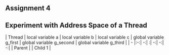 ## Assignment 4
## Experiment with Address Space of a Thread

| Thread       | local variable a           | local variable b | local variable c | global variable g_first | global variable g_second | global variable g_third |
| - |:-:| -:| :|  -:|  -:|  -:|
| Parent |
| Child 1 |
